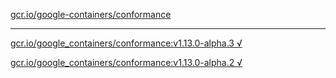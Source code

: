 [gcr.io/google-containers/conformance](https://hub.docker.com/r/sqeven/conformance/tags/) 

----
[gcr.io/google_containers/conformance:v1.13.0-alpha.3 √](https://hub.docker.com/r/sqeven/conformance/tags/)

[gcr.io/google_containers/conformance:v1.13.0-alpha.2 √](https://hub.docker.com/r/sqeven/conformance/tags/)

